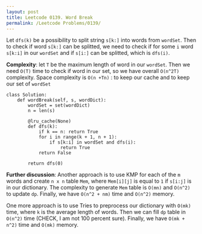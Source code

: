 ```yaml
---
layout: post
title: Leetcode 0139. Word Break
permalink: /Leetcode Problems/0139/
---
```


Let `dfs(k)` be a possibility to split string `s[k:]` into words from `wordSet`. Then to check if word `s[k:]` can be splitted, we need to check if for some `i` word `s[k:i]` in our `wordSet` and if `s[i:]` can be splitted, which is `dfs(i)`.

**Complexity**: let `T` be the maximum length of word in our `wordSet`. Then we need `O(T)` time to check if word in our set, so we have overall `O(n^2T)` complexity. Space complexity is `O(n +Tn)` : to keep our cache and to keep our set of `wordSet`

```
class Solution:
    def wordBreak(self, s, wordDict):
        wordSet = set(wordDict)
        n = len(s)
   
        @lru_cache(None)
        def dfs(k):
            if k == n: return True
            for i in range(k + 1, n + 1):
                if s[k:i] in wordSet and dfs(i):
                    return True        
            return False
        
        return dfs(0)
```

**Further discussion**: Another approach is to use KMP for each of the `m` words and create `n x n` table `Mem`, where `Mem[i][j]` is equal to `1` if `s[i:j]` is in our dictionary. The complexity to generate `Mem` table is `O(mn)` and `O(n^2)` to update `dp`. Finally, we have `O(n^2 + nm)` time and `O(n^2)` memory.

One more approach is to use Tries to preprocess our dictionary with `O(mk)` time, where `k` is the average length of words. Then we can fill `dp` table in `O(n^2)` time (CHECK, I am not 100 percent sure). Finally, we have `O(mk + n^2)` time and `O(mk)` memory.